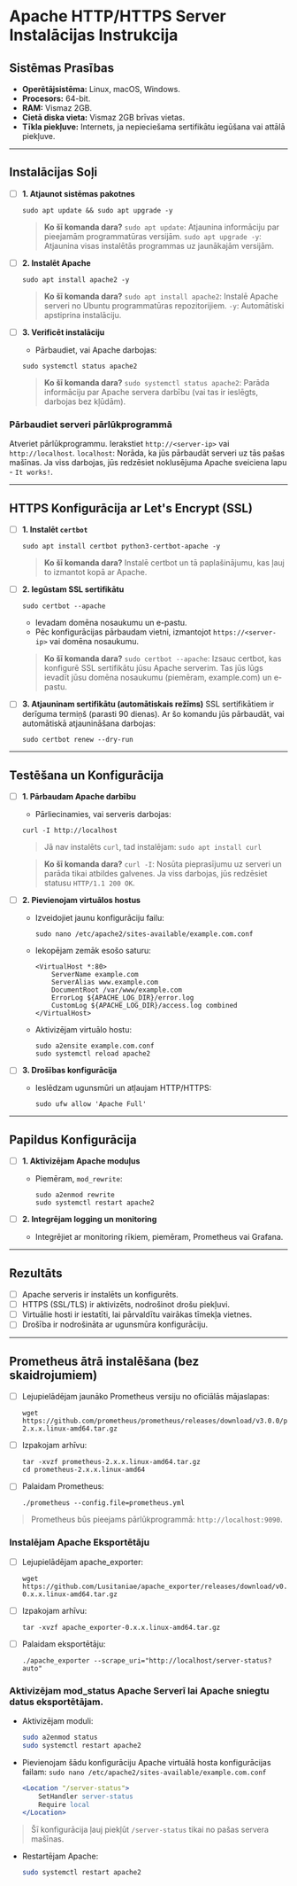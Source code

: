 # Apache HTTP/HTTPS Server Instalācijas Instrukcija

## Sistēmas Prasības
- **Operētājsistēma:** Linux, macOS, Windows.
- **Procesors:** 64-bit.
- **RAM:** Vismaz 2GB.
- **Cietā diska vieta:** Vismaz 2GB brīvas vietas.
- **Tīkla piekļuve:** Internets, ja nepieciešama sertifikātu iegūšana vai attālā piekļuve.

---

## Instalācijas Soļi

 - [ ] **1. Atjaunot sistēmas pakotnes**
    ```
    sudo apt update && sudo apt upgrade -y
    ```
    > **Ko šī komanda dara?**
    `sudo apt update`: Atjaunina informāciju par pieejamām programmatūras versijām.
    `sudo apt upgrade -y`: Atjaunina visas instalētās programmas uz jaunākajām versijām.

 - [ ] **2. Instalēt Apache**
    ```
    sudo apt install apache2 -y
    ```
    > **Ko šī komanda dara?**
    `sudo apt install apache2`: Instalē Apache serveri no Ubuntu programmatūras repozitorijiem.
    `-y`: Automātiski apstiprina instalāciju.

 - [ ] **3. Verificēt instalāciju**
    - Pārbaudiet, vai Apache darbojas:
    ```
    sudo systemctl status apache2
    ```
    > **Ko šī komanda dara?**
    `sudo systemctl status apache2`: Parāda informāciju par Apache servera darbību (vai tas ir ieslēgts, darbojas bez kļūdām).

### Pārbaudiet serveri pārlūkprogrammā
Atveriet pārlūkprogrammu.
Ierakstiet `http://<server-ip>` vai `http://localhost`.
`localhost`: Norāda, ka jūs pārbaudāt serveri uz tās pašas mašīnas.
Ja viss darbojas, jūs redzēsiet noklusējuma Apache sveiciena lapu - `It works!`.


---

## HTTPS Konfigurācija ar Let's Encrypt (SSL)

- [ ] **1. Instalēt `certbot`**
    ```
    sudo apt install certbot python3-certbot-apache -y
    ```
    > **Ko šī komanda dara?**
    Instalē certbot un tā paplašinājumu, kas ļauj to izmantot kopā ar Apache.

- [ ] **2. Iegūstam SSL sertifikātu**
    ```
    sudo certbot --apache
    ```
    - Ievadam domēna nosaukumu un e-pastu.
    - Pēc konfigurācijas pārbaudam vietni, izmantojot `https://<server-ip>` vai domēna nosaukumu.
    > **Ko šī komanda dara?**
`sudo certbot --apache`: Izsauc certbot, kas konfigurē SSL sertifikātu jūsu Apache serverim.
Tas jūs lūgs ievadīt jūsu domēna nosaukumu (piemēram, example.com) un e-pastu.

- [ ] **3. Atjauninam sertifikātu (automātiskais režīms)**
SSL sertifikātiem ir derīguma termiņš (parasti 90 dienas). Ar šo komandu jūs pārbaudāt, vai automātiskā atjaunināšana darbojas:
    ```
    sudo certbot renew --dry-run
    ```

---

## Testēšana un Konfigurācija

- [ ] **1. Pārbaudam Apache darbību**
    - Pārliecinamies, vai serveris darbojas:
    ```
    curl -I http://localhost
    ```
    > Jā nav instalēts `curl`, tad instalējam: `sudo apt install curl`
    
    > **Ko šī komanda dara?**
`curl -I`: Nosūta pieprasījumu uz serveri un parāda tikai atbildes galvenes. Ja viss darbojas, jūs redzēsiet statusu `HTTP/1.1 200 OK`.

- [ ] **2. Pievienojam virtuālos hostus**
    - Izveidojiet jaunu konfigurāciju failu:
        ```
        sudo nano /etc/apache2/sites-available/example.com.conf
        ```
    - Iekopējam zemāk esošo saturu:
        ```
        <VirtualHost *:80>
            ServerName example.com
            ServerAlias www.example.com
            DocumentRoot /var/www/example.com
            ErrorLog ${APACHE_LOG_DIR}/error.log
            CustomLog ${APACHE_LOG_DIR}/access.log combined
        </VirtualHost>
        ```
    - Aktivizējam virtuālo hostu:
        ```
        sudo a2ensite example.com.conf
        sudo systemctl reload apache2
        ```

- [ ] **3. Drošības konfigurācija**
    - Ieslēdzam ugunsmūri un atļaujam HTTP/HTTPS:
        ```
        sudo ufw allow 'Apache Full'
        ```

---

## Papildus Konfigurācija
- [ ] **1. Aktivizējam Apache moduļus**
    - Piemēram, `mod_rewrite`:
        ```
        sudo a2enmod rewrite
        sudo systemctl restart apache2
        ```

- [ ] **2. Integrējam logging un monitoring**
    - Integrējiet ar monitoring rīkiem, piemēram, Prometheus vai Grafana.

---

## Rezultāts
- [ ] Apache serveris ir instalēts un konfigurēts.
- [ ] HTTPS (SSL/TLS) ir aktivizēts, nodrošinot drošu piekļuvi.
- [ ] Virtuālie hosti ir iestatīti, lai pārvaldītu vairākas tīmekļa vietnes.
- [ ] Drošība ir nodrošināta ar ugunsmūra konfigurāciju.

---
## Prometheus ātrā instalēšana (bez skaidrojumiem)

 - [ ] Lejupielādējam jaunāko Prometheus versiju no oficiālās mājaslapas:
    ```
    wget https://github.com/prometheus/prometheus/releases/download/v3.0.0/prometheus-2.x.x.linux-amd64.tar.gz
    ```
 - [ ] Izpakojam arhīvu:
    ```
    tar -xvzf prometheus-2.x.x.linux-amd64.tar.gz
    cd prometheus-2.x.x.linux-amd64
    ```
 - [ ] Palaidam Prometheus:
    ```
    ./prometheus --config.file=prometheus.yml
    ```
> Prometheus būs pieejams pārlūkprogrammā: `http://localhost:9090`.

### Instalējam Apache Eksportētāju
 - [ ] Lejupielādējam apache_exporter:
    ```
    wget https://github.com/Lusitaniae/apache_exporter/releases/download/v0.x.x/apache_exporter-0.x.x.linux-amd64.tar.gz
    ```
 - [ ] Izpakojam arhīvu:
    ```
    tar -xvzf apache_exporter-0.x.x.linux-amd64.tar.gz
    ```
 - [ ] Palaidam eksportētāju:
    ```
    ./apache_exporter --scrape_uri="http://localhost/server-status?auto"
    ```




### Aktivizējam mod_status Apache Serverī lai Apache sniegtu datus eksportētājam.

 - Aktivizējam moduli:
    ```bash
    sudo a2enmod status
    sudo systemctl restart apache2
    ```
 - Pievienojam šādu konfigurāciju Apache virtuālā hosta konfigurācijas failam:
   `sudo nano /etc/apache2/sites-available/example.com.conf`
    ```apache
    <Location "/server-status">
        SetHandler server-status
        Require local
    </Location>
    ```
> Šī konfigurācija ļauj piekļūt `/server-status` tikai no pašas servera mašīnas.

 - Restartējam Apache:
    ```bash
    sudo systemctl restart apache2
    ```
